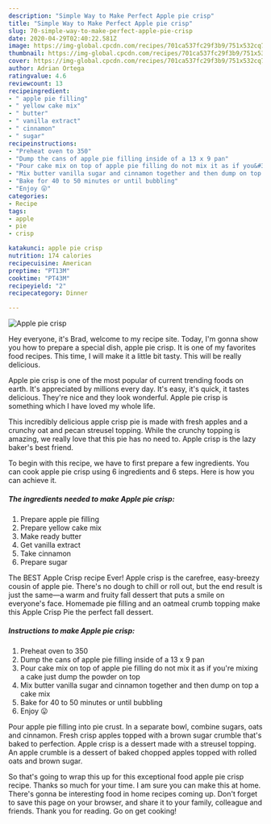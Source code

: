 ```yaml
---
description: "Simple Way to Make Perfect Apple pie crisp"
title: "Simple Way to Make Perfect Apple pie crisp"
slug: 70-simple-way-to-make-perfect-apple-pie-crisp
date: 2020-04-29T02:40:22.581Z
image: https://img-global.cpcdn.com/recipes/701ca537fc29f3b9/751x532cq70/apple-pie-crisp-recipe-main-photo.jpg
thumbnail: https://img-global.cpcdn.com/recipes/701ca537fc29f3b9/751x532cq70/apple-pie-crisp-recipe-main-photo.jpg
cover: https://img-global.cpcdn.com/recipes/701ca537fc29f3b9/751x532cq70/apple-pie-crisp-recipe-main-photo.jpg
author: Adrian Ortega
ratingvalue: 4.6
reviewcount: 13
recipeingredient:
- " apple pie filling"
- " yellow cake mix"
- " butter"
- " vanilla extract"
- " cinnamon"
- " sugar"
recipeinstructions:
- "Preheat oven to 350"
- "Dump the cans of apple pie filling inside of a 13 x 9 pan"
- "Pour cake mix on top of apple pie filling do not mix it as if you&#39;re mixing a cake just dump the powder on top"
- "Mix butter vanilla sugar and cinnamon together and then dump on top a cake mix"
- "Bake for 40 to 50 minutes or until bubbling"
- "Enjoy 😛"
categories:
- Recipe
tags:
- apple
- pie
- crisp

katakunci: apple pie crisp 
nutrition: 174 calories
recipecuisine: American
preptime: "PT13M"
cooktime: "PT43M"
recipeyield: "2"
recipecategory: Dinner

---
```



![Apple pie crisp](https://img-global.cpcdn.com/recipes/701ca537fc29f3b9/751x532cq70/apple-pie-crisp-recipe-main-photo.jpg)

Hey everyone, it's Brad, welcome to my recipe site. Today, I'm gonna show you how to prepare a special dish, apple pie crisp. It is one of my favorites food recipes. This time, I will make it a little bit tasty. This will be really delicious.

Apple pie crisp is one of the most popular of current trending foods on earth. It's appreciated by millions every day. It's easy, it's quick, it tastes delicious. They're nice and they look wonderful. Apple pie crisp is something which I have loved my whole life.

This incredibly delicious apple crisp pie is made with fresh apples and a crunchy oat and pecan streusel topping. While the crunchy topping is amazing, we really love that this pie has no need to. Apple crisp is the lazy baker&#39;s best friend.


To begin with this recipe, we have to first prepare a few ingredients. You can cook apple pie crisp using 6 ingredients and 6 steps. Here is how you can achieve it.

##### The ingredients needed to make Apple pie crisp:

1. Prepare  apple pie filling
1. Prepare  yellow cake mix
1. Make ready  butter
1. Get  vanilla extract
1. Take  cinnamon
1. Prepare  sugar


The BEST Apple Crisp recipe Ever! Apple crisp is the carefree, easy-breezy cousin of apple pie. There&#39;s no dough to chill or roll out, but the end result is just the same—a warm and fruity fall dessert that puts a smile on everyone&#39;s face. Homemade pie filling and an oatmeal crumb topping make this Apple Crisp Pie the perfect fall dessert. 

##### Instructions to make Apple pie crisp:

1. Preheat oven to 350
1. Dump the cans of apple pie filling inside of a 13 x 9 pan
1. Pour cake mix on top of apple pie filling do not mix it as if you&#39;re mixing a cake just dump the powder on top
1. Mix butter vanilla sugar and cinnamon together and then dump on top a cake mix
1. Bake for 40 to 50 minutes or until bubbling
1. Enjoy 😛


Pour apple pie filling into pie crust. In a separate bowl, combine sugars, oats and cinnamon. Fresh crisp apples topped with a brown sugar crumble that&#39;s baked to perfection. Apple crisp is a dessert made with a streusel topping. An apple crumble is a dessert of baked chopped apples topped with rolled oats and brown sugar. 

So that's going to wrap this up for this exceptional food apple pie crisp recipe. Thanks so much for your time. I am sure you can make this at home. There's gonna be interesting food in home recipes coming up. Don't forget to save this page on your browser, and share it to your family, colleague and friends. Thank you for reading. Go on get cooking!

